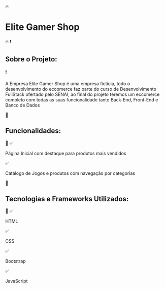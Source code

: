 :fire:<h1>Elite Gamer Shop</h1>:fire:
:exclamation:<h2>Sobre o Projeto:</h2>:exclamation:
<p>A Empresa Elite Gamer Shop é uma empresa ficticia, todo o desenvolvimento do eccomerce faz parte do curso de Desenvolvimento FullStack ofertado pelo SENAI, ao final do projeto teremos um eccomerce completo com todas as suas funcionalidade tanto Back-End, Front-End e Banco de Dados</p>

:wrench:<h2>Funcionalidades:</h2>:wrench:
:white_check_mark:<p>Página Inicial com destaque para produtos mais vendidos</p>
:white_check_mark:<p>Catálogo de Jogos e produtos com navegação por categorias</p>

:pushpin:<h2>Tecnologias e Frameworks Utilizados:</h2>:pushpin:
:white_check_mark:<p>HTML</p>
:white_check_mark:<p>CSS</p>
:white_check_mark:<p>Bootstrap</p>
:white_check_mark:<p>JavaScript</p>
